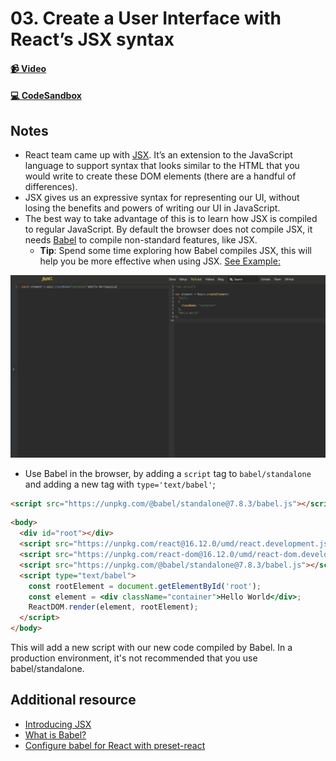 # 03. Create a User Interface with React’s JSX syntax

#### [📹 Video](https://egghead.io/lessons/react-v2-03-create-a-user-interface-with-react-s-jsx-syntax?pl=a-beginners-guide-to-react-v2-6c4d)

#### [💻 CodeSandbox](https://codesandbox.io/s/github/kentcdodds/beginners-guide-to-react/tree/codesandbox/03-jsx?from-embed)

## Notes

- React team came up with [JSX](https://reactjs.org/docs/introducing-jsx.html). It’s an extension to the JavaScript language to support syntax that looks similar to the HTML that you would write to create these DOM elements (there are a handful of differences).
- JSX gives us an expressive syntax for representing our UI, without losing the benefits and powers of writing our UI in JavaScript.
- The best way to take advantage of this is to learn how JSX is compiled to regular JavaScript. By default the browser does not compile JSX, it needs [Babel](https://babeljs.io) to compile non-standard features, like JSX.
  - **Tip**: Spend some time exploring how Babel compiles JSX, this will help you be more effective when using JSX. [See Example:](https://babeljs.io/repl#?browsers=&build=&builtIns=false&spec=false&loose=false&code_lz=ATDGHsDsGcBdgKYBsEFsGXgXmAHgCYCWAbmEgIbTQBy56WARBJuYZAgE4MB8AEsknDAA6uA5J8uAPRFi3IA&debug=false&forceAllTransforms=false&shippedProposals=false&circleciRepo=&evaluate=false&fileSize=false&timeTravel=false&sourceType=module&lineWrap=false&presets=es2015%2Creact%2Cstage-2&prettier=true&targets=&version=7.8.7&externalPlugins=)

![](./images/babel.png)

- Use Babel in the browser, by adding a `script` tag to `babel/standalone` and adding a new tag with `type='text/babel'`;

```html
<script src="https://unpkg.com/@babel/standalone@7.8.3/babel.js"></script>
```

```html
<body>
  <div id="root"></div>
  <script src="https://unpkg.com/react@16.12.0/umd/react.development.js"></script>
  <script src="https://unpkg.com/react-dom@16.12.0/umd/react-dom.development.js"></script>
  <script src="https://unpkg.com/@babel/standalone@7.8.3/babel.js"></script>
  <script type="text/babel">
    const rootElement = document.getElementById('root');
    const element = <div className="container">Hello World</div>;
    ReactDOM.render(element, rootElement);
  </script>
</body>
```

This will add a new script with our new code compiled by Babel. In a production environment, it's not recommended that you use babel/standalone.

## Additional resource

- [Introducing JSX](https://reactjs.org/docs/introducing-jsx.html)
- [What is Babel?](https://babeljs.io/docs/en/)
- [Configure babel for React with preset-react](https://egghead.io/lessons/react-configure-babel-for-react-with-preset-react)
